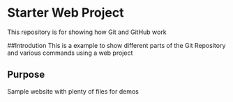 # Starter Web Project

This repository is for showing how Git and GitHub work

##Introdution
This is a example to show different parts of the Git Repository and various commands using a web project
## Purpose

Sample website with plenty of files for demos